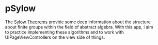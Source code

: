 # pSylow

The [Sylow Theorems](https://en.wikipedia.org/wiki/Sylow_theorems) provide some deep information about the structure about finite groups within the field of abstract algebra. With this app, I aim to practice implementing these algorithms and to work with UIPageViewControllers on the view side of things.